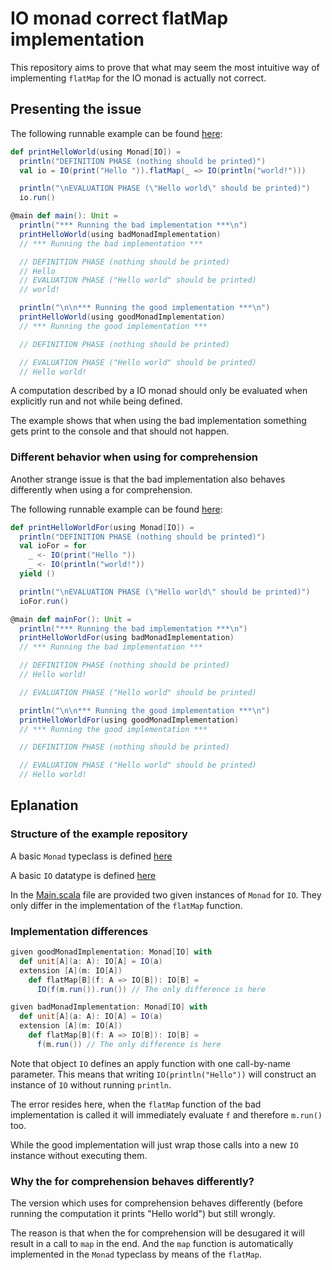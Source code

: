 # IO monad correct flatMap implementation

This repository aims to prove that what may seem the most intuitive way of implementing `flatMap` for the IO monad is actually not correct.

## Presenting the issue

The following runnable example can be found [here](./src/main/scala/Main.scala#L23):

```scala
def printHelloWorld(using Monad[IO]) =
  println("DEFINITION PHASE (nothing should be printed)")
  val io = IO(print("Hello ")).flatMap(_ => IO(println("world!")))

  println("\nEVALUATION PHASE (\"Hello world\" should be printed)")
  io.run()

@main def main(): Unit =
  println("*** Running the bad implementation ***\n")
  printHelloWorld(using badMonadImplementation)
  // *** Running the bad implementation ***

  // DEFINITION PHASE (nothing should be printed)
  // Hello
  // EVALUATION PHASE ("Hello world" should be printed)
  // world!

  println("\n\n*** Running the good implementation ***\n")
  printHelloWorld(using goodMonadImplementation)
  // *** Running the good implementation ***

  // DEFINITION PHASE (nothing should be printed)

  // EVALUATION PHASE ("Hello world" should be printed)
  // Hello world!
```

A computation described by a IO monad should only be evaluated when explicitly run and not while being defined.

The example shows that when using the bad implementation something gets print to the console and that should not happen.

### Different behavior when using for comprehension

Another strange issue is that the bad implementation also behaves differently when using a for comprehension.

The following runnable example can be found [here](./src/main/scala/Main.scala#L40):

```scala
def printHelloWorldFor(using Monad[IO]) =
  println("DEFINITION PHASE (nothing should be printed)")
  val ioFor = for
    _ <- IO(print("Hello "))
    _ <- IO(println("world!"))
  yield ()

  println("\nEVALUATION PHASE (\"Hello world\" should be printed)")
  ioFor.run()

@main def mainFor(): Unit =
  println("*** Running the bad implementation ***\n")
  printHelloWorldFor(using badMonadImplementation)
  // *** Running the bad implementation ***

  // DEFINITION PHASE (nothing should be printed)
  // Hello world!

  // EVALUATION PHASE ("Hello world" should be printed)

  println("\n\n*** Running the good implementation ***\n")
  printHelloWorldFor(using goodMonadImplementation)
  // *** Running the good implementation ***

  // DEFINITION PHASE (nothing should be printed)

  // EVALUATION PHASE ("Hello world" should be printed)
  // Hello world!
```

## Eplanation

### Structure of the example repository

A basic `Monad` typeclass is defined [here](./src/main/scala/Monad.scala)

A basic `IO` datatype is defined [here](./src/main/scala/IO.scala)

In the [Main.scala](./src/main/scala/Main.scala) file are provided two given instances of `Monad` for `IO`. They only differ in the implementation of the `flatMap` function.

### Implementation differences

```scala
given goodMonadImplementation: Monad[IO] with
  def unit[A](a: A): IO[A] = IO(a)
  extension [A](m: IO[A])
    def flatMap[B](f: A => IO[B]): IO[B] =
      IO(f(m.run()).run()) // The only difference is here

given badMonadImplementation: Monad[IO] with
  def unit[A](a: A): IO[A] = IO(a)
  extension [A](m: IO[A])
    def flatMap[B](f: A => IO[B]): IO[B] =
      f(m.run()) // The only difference is here
```

Note that object `IO` defines an apply function with one call-by-name parameter. This means that writing `IO(println("Hello"))` will construct an instance of `IO` without running `println`.

The error resides here, when the `flatMap` function of the bad implementation is called it will immediately evaluate `f` and therefore `m.run()` too.

While the good implementation will just wrap those calls into a new `IO` instance without executing them.

### Why the for comprehension behaves differently?

The version which uses for comprehension behaves differently (before running the computation it prints "Hello world") but still wrongly.

The reason is that when the for comprehension will be desugared it will result in a call to `map` in the end. And the `map` function is automatically implemented in the `Monad` typeclass by means of the `flatMap`.
